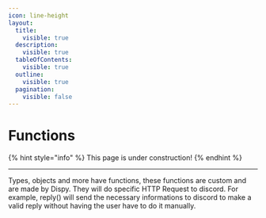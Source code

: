 ```yaml
---
icon: line-height
layout:
  title:
    visible: true
  description:
    visible: true
  tableOfContents:
    visible: true
  outline:
    visible: true
  pagination:
    visible: false
---
```


# Functions

{% hint style="info" %}
This page is under construction!
{% endhint %}

***

Types, objects and more have functions, these functions are custom and are made by Dispy. They will do specific HTTP Request to discord. For example, reply() will send the necessary informations to discord to make a valid reply without having the user have to do it manually.
